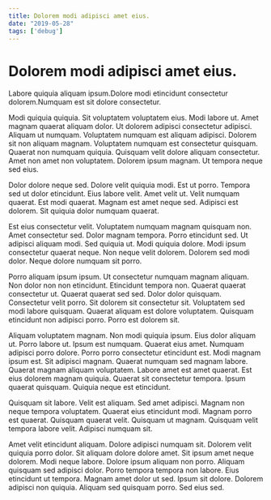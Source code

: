 ```yaml
---
title: Dolorem modi adipisci amet eius.
date: "2019-05-28"
tags: ['debug']
---
```


# Dolorem modi adipisci amet eius.

Labore quiquia aliquam ipsum.Dolore modi etincidunt consectetur dolorem.Numquam est sit dolore consectetur.
<!--end-->
Modi quiquia quiquia. Sit voluptatem voluptatem eius. Modi labore ut. Amet magnam quaerat aliquam dolor. Ut dolorem adipisci consectetur adipisci. Aliquam ut numquam. Voluptatem numquam est aliquam adipisci. Dolorem sit non aliquam magnam. Voluptatem numquam est consectetur quisquam. Quaerat non numquam quiquia. Quisquam velit dolore aliquam consectetur. Amet non amet non voluptatem. Dolorem ipsum magnam. Ut tempora neque sed eius.

Dolor dolore neque sed. Dolore velit quiquia modi. Est ut porro. Tempora sed ut dolor etincidunt. Eius labore velit. Amet velit ut. Velit numquam quaerat. Est modi quaerat. Magnam est amet neque sed. Adipisci est dolorem. Sit quiquia dolor numquam quaerat.

Est eius consectetur velit. Voluptatem numquam magnam quisquam non. Amet consectetur sed. Dolor magnam tempora. Porro etincidunt sed. Ut adipisci aliquam modi. Sed quiquia ut. Modi quiquia dolore. Modi ipsum consectetur quaerat neque. Non neque velit dolorem. Dolorem sed modi dolor. Neque dolore numquam sit porro.

Porro aliquam ipsum ipsum. Ut consectetur numquam magnam aliquam. Non dolor non non etincidunt. Etincidunt tempora non. Quaerat quaerat consectetur ut. Quaerat quaerat sed sed. Dolor dolor quisquam. Consectetur velit porro. Sit dolorem sit consectetur sit. Voluptatem sed modi labore quisquam. Quaerat aliquam est dolore voluptatem. Quisquam etincidunt non adipisci porro. Porro est dolorem sit.

Aliquam voluptatem magnam. Non modi quiquia ipsum. Eius dolor aliquam ut. Porro labore ut. Ipsum est numquam. Quaerat eius amet. Numquam adipisci porro dolore. Porro porro consectetur etincidunt est. Modi magnam ipsum est. Sit adipisci magnam. Quaerat numquam sed magnam labore. Quaerat magnam aliquam voluptatem. Labore amet est amet quaerat. Est eius dolorem magnam quiquia. Quaerat sit consectetur tempora. Ipsum quaerat quisquam. Quiquia neque est etincidunt.

Quisquam sit labore. Velit est aliquam. Sed amet adipisci. Magnam non neque tempora voluptatem. Quaerat eius etincidunt modi. Magnam porro est quaerat. Quisquam quaerat velit. Quisquam ut magnam. Quisquam velit tempora labore velit. Adipisci numquam sit.

Amet velit etincidunt aliquam. Dolore adipisci numquam sit. Dolorem velit quiquia porro dolor. Sit aliquam dolore dolore amet. Sit ipsum amet neque dolorem. Modi neque labore. Dolore ipsum aliquam non porro. Aliquam quisquam sed adipisci dolor. Porro tempora tempora non labore. Eius etincidunt ut tempora. Magnam amet dolor ut sed. Ipsum sit dolore. Dolorem adipisci non quiquia. Aliquam sed quisquam porro. Sed eius sed.

